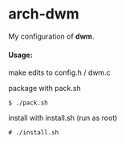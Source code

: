 arch-dwm
========

My configuration of **dwm**.

#### Usage:

make edits to config.h / dwm.c

package with pack.sh

    $ ./pack.sh

install with install.sh (run as root)

    # ./install.sh
